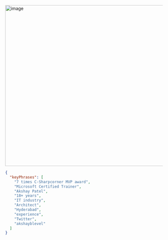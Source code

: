 <img width="940" height="516" alt="image" src="https://github.com/user-attachments/assets/91633af1-0709-4227-b4dd-1574118125b6" />

```JSON
{
  "keyPhrases": [
    "7 times C-Sharpcorner MVP award",
    "Microsoft Certified Trainer",
    "Akshay Patel",
    "18+ years",
    "IT industry",
    "Architect",
    "Hyderabad",
    "experience",
    "Twitter",
    "akshayblevel"
  ]
}
```
